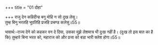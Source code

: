 +++
title = "01 दोहा"

+++
राजु देन कहिदीन्ह बनु मोहि न सो दुख लेसु।  
तुम्ह बिनु भरतहि भूपतिहि प्रजहि प्रचण्ड कलेसु॥55॥  

भावार्थ:-राज्य देने को कहकर वन दे दिया, उसका मुझे लेशमात्र भी दुःख नहीं है। (दुःख तो इस बात का है कि) तुम्हारे बिना भरत को, महाराज को और प्रजा को बडा भारी क्लेश होगा॥55॥  




